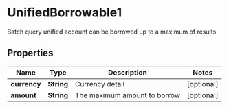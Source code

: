 
# UnifiedBorrowable1

Batch query unified account can be borrowed up to a maximum of results

## Properties

Name | Type | Description | Notes
------------ | ------------- | ------------- | -------------
**currency** | **String** | Currency detail |  [optional]
**amount** | **String** | The maximum amount to borrow |  [optional]

